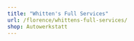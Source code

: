 ```yaml
---
title: "Whitten's Full Services"
url: /florence/whittens-full-services/
shop: Autowerkstatt
---
```

